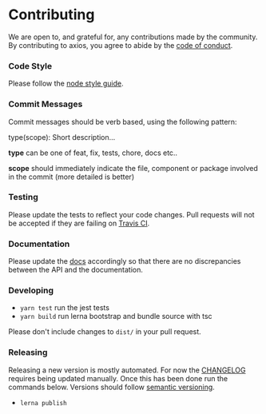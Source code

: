 # Contributing

We are open to, and grateful for, any contributions made by the community. By contributing to axios, you agree to abide by the [code of conduct](https://github.com/axios/axios/blob/master/CODE_OF_CONDUCT.md).

### Code Style

Please follow the [node style guide](https://github.com/felixge/node-style-guide).

### Commit Messages

Commit messages should be verb based, using the following pattern:

type(scope): Short description...

**type** can be one of feat, fix, tests, chore, docs etc..

**scope** should immediately indicate the file, component or package involved in the commit (more detailed is better)

### Testing

Please update the tests to reflect your code changes. Pull requests will not be accepted if they are failing on [Travis CI](https://travis-ci.com/mikesposito/bomba).

### Documentation

Please update the [docs](README.md) accordingly so that there are no discrepancies between the API and the documentation.

### Developing

- `yarn test` run the jest tests
- `yarn build` run lerna bootstrap and bundle source with tsc

Please don't include changes to `dist/` in your pull request.

### Releasing

Releasing a new version is mostly automated. For now the [CHANGELOG](https://github.com/mikesposito/bomba/blob/main/CHANGELOG.md) requires being updated manually. Once this has been done run the commands below. Versions should follow [semantic versioning](http://semver.org/).

- `lerna publish`
